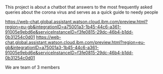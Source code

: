 This project is about a chatbot that answers to the most frequently asked queries about the corona virus and serves as a quick guide to needy people

https://web-chat.global.assistant.watson.cloud.ibm.com/preview.html?region=eu-gb&integrationID=a75001a3-1b45-44c6-a361-91005e9ebd6e&serviceInstanceID=f3fe0815-29dc-46b4-b1dd-0b31254c0d01 https://web-chat.global.assistant.watson.cloud.ibm.com/preview.html?region=eu-gb&integrationID=a75001a3-1b45-44c6-a361-91005e9ebd6e&serviceInstanceID=f3fe0815-29dc-46b4-b1dd-0b31254c0d01

We are team of 3 members
